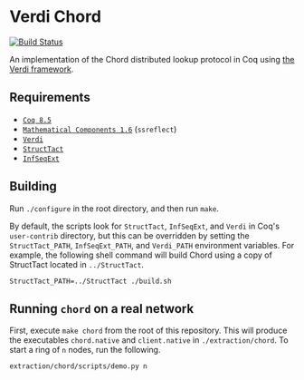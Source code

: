 Verdi Chord
===========

[![Build Status](https://api.travis-ci.org/DistributedComponents/verdi-chord.svg?branch=master)](https://travis-ci.org/DistributedComponents/verdi-chord)

An implementation of the Chord distributed lookup protocol in Coq using [the
Verdi framework](http://verdi.uwplse.org/).

Requirements
------------

 - [`Coq 8.5`](https://coq.inria.fr/coq-85)
 - [`Mathematical Components 1.6`](http://math-comp.github.io/math-comp/) (`ssreflect`)
 - [`Verdi`](https://github.com/uwplse/verdi)
 - [`StructTact`](https://github.com/uwplse/StructTact)
 - [`InfSeqExt`](https://github.com/DistributedComponents/InfSeqExt)

Building
--------

Run `./configure` in the root directory, and then run `make`.

By default, the scripts look for `StructTact`, `InfSeqExt`, and `Verdi` in
Coq's `user-contrib` directory, but this can be overridden by setting the
`StructTact_PATH`, `InfSeqExt_PATH`, and `Verdi_PATH` environment variables. For
example, the following shell command will build Chord using a copy of StructTact
located in `../StructTact`.

```
StructTact_PATH=../StructTact ./build.sh
```

Running `chord` on a real network
---------------------------------

First, execute `make chord` from the root of this repository. This will produce
the executables `chord.native` and `client.native` in `./extraction/chord`.
To start a ring of `n` nodes, run the following.
```
extraction/chord/scripts/demo.py n
```
